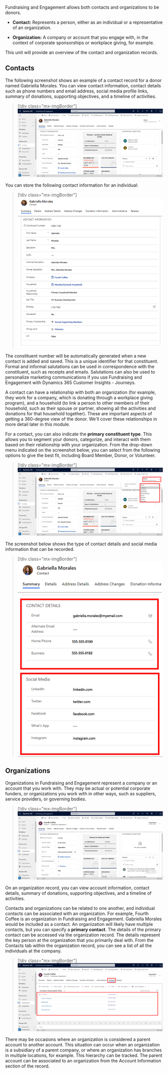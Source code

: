 Fundraising and Engagement allows both contacts and organizations to be donors.

-   **Contact:** Represents a person, either as an individual or a representative of an organization.

-   **Organization:** A company or account that you engage with, in the context of corporate sponsorships or workplace giving, for example.

This unit will provide an overview of the contact and organization records.

## Contacts

The following screenshot shows an example of a contact record for a donor named Gabriella Morales. You can view contact information, contact details such as phone numbers and email address, social media profile links, summary of donations, supporting objectives, and a timeline of activities.

> [!div class="mx-imgBorder"]
> [![Screenshot example of a contact record.](../media/contact-record.png)](../media/contact-record.png#lightbox)

You can store the following contact information for an individual:

> [!div class="mx-imgBorder"]
> [![Screenshot of contact information window.](../media/contact-information.png)](../media/contact-information.png#lightbox)

The constituent number will be automatically generated when a new contact is added and saved. This is a unique identifier for that constituent. Formal and informal salutations can be used in correspondence with the constituent, such as receipts and emails. Salutations can also be used to personalize marketing communications if you use Fundraising and Engagement with Dynamics 365 Customer Insights - Journeys.

A contact can have a relationship with both an organization (for example, they work for a company, which is donating through a workplace giving program), and a household (to link a person to other members of their household, such as their spouse or partner, showing all the activities and donations for that household together). These are important aspects of getting a 360-degree view of the donor. We'll cover these relationships in more detail later in this module.

For a contact, you can also indicate the **primary constituent type**. This allows you to segment your donors, categorize, and interact with them based on their relationship with your organization. From the drop-down menu indicated on the screenshot below, you can select from the following options to give the best fit, including Board Member, Donor, or Volunteer.

> [!div class="mx-imgBorder"]
> [![Screenshot of the primary constituent type field on the contact record.](../media/primary-constituent-type.png)](../media/primary-constituent-type.png#lightbox)

The screenshot below shows the type of contact details and social media information that can be recorded.

> [!div class="mx-imgBorder"]
> [![Screenshot of the contact details.](../media/contact-details.png)](../media/contact-details.png#lightbox)

## Organizations

Organizations in Fundraising and Engagement represent a company or an account that you work with. They may be actual or potential corporate funders, or organizations you work with in other ways, such as suppliers, service providers, or governing bodies.

> [!div class="mx-imgBorder"]
> [![Screenshot of an organization record.](../media/organization-record.png)](../media/organization-record.png#lightbox)

On an organization record, you can view account information, contact details, summary of donations, supporting objectives, and a timeline of activities.

Contacts and organizations can be related to one another, and individual contacts can be associated with an organization. For example, Fourth Coffee is an organization in Fundraising and Engagement. Gabriella Morales would be included as a contact. An organization will likely have multiple contacts, but you can specify a **primary contact**. The details of the primary contact can be accessed via the organization record. The details represent the key person at the organization that you primarily deal with. From the Contacts tab within the organization record, you can see a list of all the individuals at the company.

> [!div class="mx-imgBorder"]
> [![Screenshot of the contact associated view.](../media/contact-associated-view.png)](../media/contact-associated-view.png#lightbox)

There may be occasions where an organization is considered a parent account to another account. This situation can occur when an organization is a subsidiary of a parent company, or where an organization has branches in multiple locations, for example. This hierarchy can be tracked. The parent account can be associated to an organization from the Account Information section of the record.

